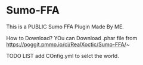 # Sumo-FFA
This is a PUBLIC Sumo FFA Plugin Made By ME.

How to Download?
YOu can Download .phar file from https://poggit.pmmp.io/ci/RealXoctic/Sumo-FFA/~

TODO LIST
add COnfig.yml to selct the world.
